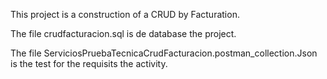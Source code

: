 This project is a construction of a CRUD by Facturation.

The file crudfacturacion.sql is de database the project.

The file ServiciosPruebaTecnicaCrudFacturacion.postman_collection.Json is the test for the requisits the activity.
